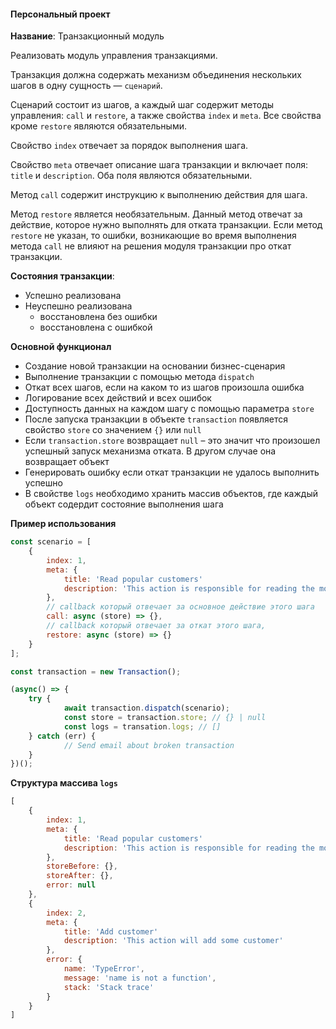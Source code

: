 #### Персональный проект

**Название**: Транзакционный модуль

Реализовать модуль управления транзакциями.

Транзакция должна содержать механизм объединения нескольких шагов в одну сущность — `сценарий`.

Сценарий состоит из шагов, а каждый шаг содержит методы управления: `call` и `restore`, а также свойства `index` и `meta`. Все свойства кроме `restore` являются обязательными.

Свойство `index` отвечает за порядок выполнения шага.

Свойство `meta` отвечает описание шага транзакции и включает поля: `title` и `description`. Оба поля являются обязательными.

Метод `call` содержит инструкцию к выполнению действия для шага.

Метод `restore` является необязательным. Данный метод отвечат за действие, которое нужно выполнять для отката транзакции. Если метод `restore` не указан, то ошибки, возникающие во время выполнения метода `call` не влияют на решения модуля транзакции про откат транзакции.

**Состояния транзакции**:

- Успешно реализована
- Неуспешно реализована
  - восстановлена без ошибки
  - восстановлена с ошибкой

**Основной функционал**

- Создание новой транзакции на основании бизнес-сценария
- Выполнение транзакции с помощью метода `dispatch`
- Откат всех шагов, если на каком то из шагов произошла ошибка
- Логирование всех действий и всех ошибок
- Доступность данных на каждом шагу с помощью параметра `store`
- После запуска транзакции в объекте `transaction` появляется свойство `store` со значением `{}` или `null`
- Если `transaction.store` возвращает `null` – это значит что произошел успешный запуск механизма отката. В другом случае она возвращает объект
- Генерировать ошибку если откат транзакции не удалось выполнить успешно
- В свойстве `logs` необходимо хранить массив объектов, где каждый объект содердит состояние выполнения шага

**Пример использования**

```javascript
const scenario = [
    {
        index: 1,
        meta: {
            title: 'Read popular customers'
            description: 'This action is responsible for reading the most popular customers'
        },
		// callback который отвечает за основное действие этого шага
        call: async (store) => {},
		// callback который отвечает за откат этого шага,
        restore: async (store) => {}
    }
];

const transaction = new Transaction();

(async() => {
    try {
			await transaction.dispatch(scenario);
			const store = transaction.store; // {} | null
            const logs = transation.logs; // []
    } catch (err) {
			// Send email about broken transaction
    }
})();
```

**Структура массива `logs`**

```js
[
    {
        index: 1,
        meta: {
            title: 'Read popular customers'
            description: 'This action is responsible for reading the most popular customers'
        },
        storeBefore: {},
        storeAfter: {},
        error: null
    },
    {
        index: 2,
        meta: {
            title: 'Add customer'
            description: 'This action will add some customer'
        },
        error: {
            name: 'TypeError',
            message: 'name is not a function',
            stack: 'Stack trace'
        }
    }
]
```
